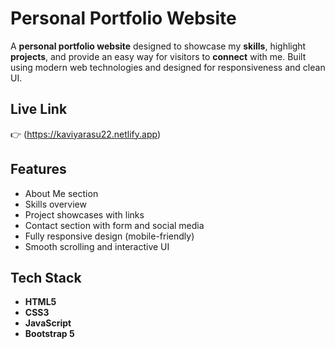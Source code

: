 #  Personal Portfolio Website 

A **personal portfolio website** designed to showcase my **skills**, highlight **projects**, and provide an easy way for visitors to **connect** with me. Built using modern web technologies and designed for responsiveness and clean UI.


##  Live Link

👉 (https://kaviyarasu22.netlify.app)


##  Features

-  About Me section
-  Skills overview
-  Project showcases with links
-  Contact section with form and social media
-  Fully responsive design (mobile-friendly)
-  Smooth scrolling and interactive UI

##  Tech Stack

- **HTML5**
- **CSS3**
- **JavaScript**
- **Bootstrap 5**


